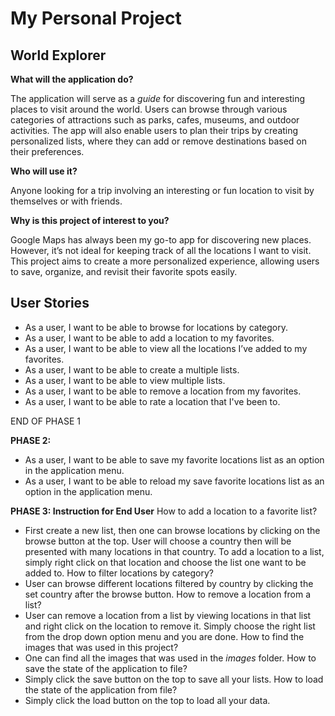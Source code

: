 # My Personal Project
## World Explorer

**What will the application do?**


The application will serve as a *guide* for discovering fun and interesting places to visit around the world. Users can browse through various categories of attractions such as parks, cafes, museums, and outdoor activities. The app will also enable users to plan their trips by creating personalized  lists, where they can add or remove destinations based on their preferences.

**Who will use it?**

Anyone looking for a trip involving an interesting or fun location to visit by themselves or with friends.

**Why is this project of interest to you?**

Google Maps has always been my go-to app for discovering new places. However, it’s not ideal for keeping track of all the locations I want to visit. This project aims to create a more personalized experience, allowing users to save, organize, and revisit their favorite spots easily.

## User Stories

- As a user, I want to be able to browse for locations by category.
- As a user, I want to be able to add a location to my favorites.
- As a user, I want to be able to view all the locations I’ve added to my favorites.
- As a user, I want to be able to create a multiple lists.
- As a user, I want to be able to view multiple lists.
- As a user, I want to be able to remove a location from my favorites.
- As a user, I want to be able to rate a location that I've been to. 

END OF PHASE 1

**PHASE 2:**
- As a user, I want to be able to save my favorite locations list as an option in the application menu.
- As a user, I want to be able to reload my save favorite locations list as an option in the application menu.

**PHASE 3: Instruction for End User**
How to add a location to a favorite list?
- First create a new list, then one can browse locations by clicking on the browse button at the top. User will choose a country then will be presented with many locations in that country. To add a location to a list, simply right click on that location and choose the list one want to be added to.
How to filter locations by category?
- User can browse different locations filtered by country by clicking the set country after the browse button.
How to remove a location from a list?
- User can remove a location from a list by viewing locations in that list and right click on the location to remove it. Simply choose the right list from the drop down option menu and you are done.
How to find the images that was used in this project?
- One can find all the images that was used in the *images* folder.
How to save the state of the application to file?
- Simply click the save button on the top to save all your lists.
How to load the state of the application from file?
- Simply click the load button on the top to load all your data.